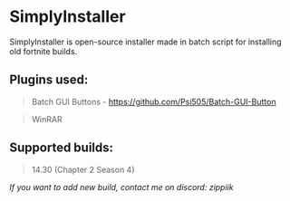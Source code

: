 # SimplyInstaller
SimplyInstaller is open-source installer made in batch script for installing old fortnite builds.

## Plugins used:
> Batch GUI Buttons - https://github.com/Psi505/Batch-GUI-Button

> WinRAR

## Supported builds:
> 14.30 (Chapter 2 Season 4)

*If you want to add new build, contact me on discord: zippiik*

